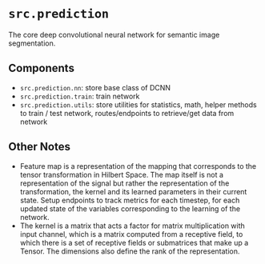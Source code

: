 # `src.prediction`
The core deep convolutional neural network for semantic image segmentation.


## Components
- `src.prediction.nn`: store base class of DCNN
- `src.prediction.train`: train network
- `src.prediction.utils`: store utilities for statistics, math, helper methods to train / test network, routes/endpoints to retrieve/get data from network


## Other Notes
- Feature map is a representation of the mapping that corresponds to the tensor transformation in Hilbert Space. The map itself is not a representation of the signal but rather the representation of the transformation, the kernel and its learned parameters in their current state. Setup endpoints to track metrics for each timestep, for each updated state of the variables corresponding to the learning of the network.
- The kernel is a matrix that acts a factor for matrix multiplication with input channel, which is a matrix computed from a receptive field, to which there is a set of receptive fields or submatrices that make up a Tensor. The dimensions also define the rank of the representation.

